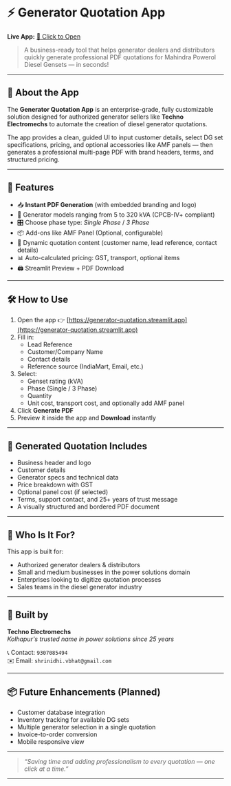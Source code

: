 # ⚡️ Generator Quotation App

**Live App:** [🔗 Click to Open](https://generator-quotation.streamlit.app/)

> A business-ready tool that helps generator dealers and distributors quickly generate professional PDF quotations for Mahindra Powerol Diesel Gensets — in seconds!

---

## 🧾 About the App

The **Generator Quotation App** is an enterprise-grade, fully customizable solution designed for authorized generator sellers like **Techno Electromechs** to automate the creation of diesel generator quotations.

The app provides a clean, guided UI to input customer details, select DG set specifications, pricing, and optional accessories like AMF panels — then generates a professional multi-page PDF with brand headers, terms, and structured pricing.

---

## 🚀 Features

- 📥 **Instant PDF Generation** (with embedded branding and logo)
- 🔧 Generator models ranging from 5 to 320 kVA (CPCB-IV+ compliant)
- 🎛️ Choose phase type: *Single Phase* / *3 Phase*
- 📦 Add-ons like AMF Panel (Optional, configurable)
- 📝 Dynamic quotation content (customer name, lead reference, contact details)
- 📊 Auto-calculated pricing: GST, transport, optional items
- 🖨️ Streamlit Preview + PDF Download

---

## 🛠️ How to Use

1. Open the app 👉 [https://generator-quotation.streamlit.app](https://generator-quotation.streamlit.app)
2. Fill in:
   - Lead Reference
   - Customer/Company Name
   - Contact details
   - Reference source (IndiaMart, Email, etc.)
3. Select:
   - Genset rating (kVA)
   - Phase (Single / 3 Phase)
   - Quantity
   - Unit cost, transport cost, and optionally add AMF panel
4. Click **Generate PDF**
5. Preview it inside the app and **Download** instantly

---

## 📄 Generated Quotation Includes

- Business header and logo
- Customer details
- Generator specs and technical data
- Price breakdown with GST
- Optional panel cost (if selected)
- Terms, support contact, and 25+ years of trust message
- A visually structured and bordered PDF document

---

## 🔐 Who Is It For?

This app is built for:

- Authorized generator dealers & distributors
- Small and medium businesses in the power solutions domain
- Enterprises looking to digitize quotation processes
- Sales teams in the diesel generator industry

---

## 💼 Built by

**Techno Electromechs**  
_Kolhapur's trusted name in power solutions since 25 years_

📞 Contact: `9307085494`  
✉️ Email: `shrinidhi.vbhat@gmail.com`

---

## 📦 Future Enhancements (Planned)

- Customer database integration
- Inventory tracking for available DG sets
- Multiple generator selection in a single quotation
- Invoice-to-order conversion
- Mobile responsive view

---

> _“Saving time and adding professionalism to every quotation — one click at a time.”_

---

